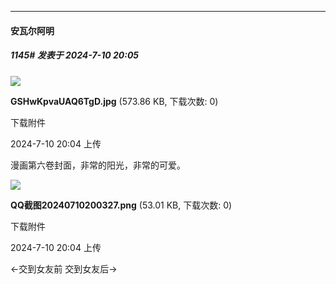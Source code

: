﻿
*****

####  安瓦尔阿明  
##### 1145#       发表于 2024-7-10 20:05

<img src="https://img.saraba1st.com/forum/202407/10/200435ehww0ekhwmmwrn6h.jpg" referrerpolicy="no-referrer">

<strong>GSHwKpvaUAQ6TgD.jpg</strong> (573.86 KB, 下载次数: 0)

下载附件

2024-7-10 20:04 上传

漫画第六卷封面，非常的阳光，非常的可爱。

<img src="https://img.saraba1st.com/forum/202407/10/200459phazwai5d3widwky.png" referrerpolicy="no-referrer">

<strong>QQ截图20240710200327.png</strong> (53.01 KB, 下载次数: 0)

下载附件

2024-7-10 20:04 上传

←交到女友前 交到女友后→

